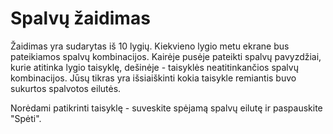 # Spalvų žaidimas

Žaidimas yra sudarytas iš 10 lygių.
Kiekvieno lygio metu ekrane bus pateikiamos
spalvų kombinacijos. Kairėje pusėje pateikti
spalvų pavyzdžiai, kurie atitinka lygio taisyklę,
dešinėje - taisyklės neatitinkančios spalvų
kombinacijos. Jūsų tikras yra išsiaiškinti kokia
taisykle remiantis buvo sukurtos spalvotos
eilutės.

Norėdami patikrinti taisyklę - suveskite spėjamą
spalvų eilutę ir paspauskite "Spėti".
